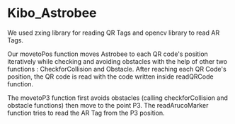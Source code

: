 # Kibo_Astrobee

We used zxing library for reading QR Tags and opencv library to read AR Tags.

Our movetoPos function moves Astrobee to each QR code's position iteratively while checking and avoiding obstacles with the help of other two functions : CheckforCollision and Obstacle.
After reaching each QR Code's position, the QR code is read with the code written inside readQRCode function.

The movetoP3 function first avoids obstacles (calling checkforCollision and obstacle functions) then move to the point P3. 
The readArucoMarker function tries to read the AR Tag from the P3 position.
